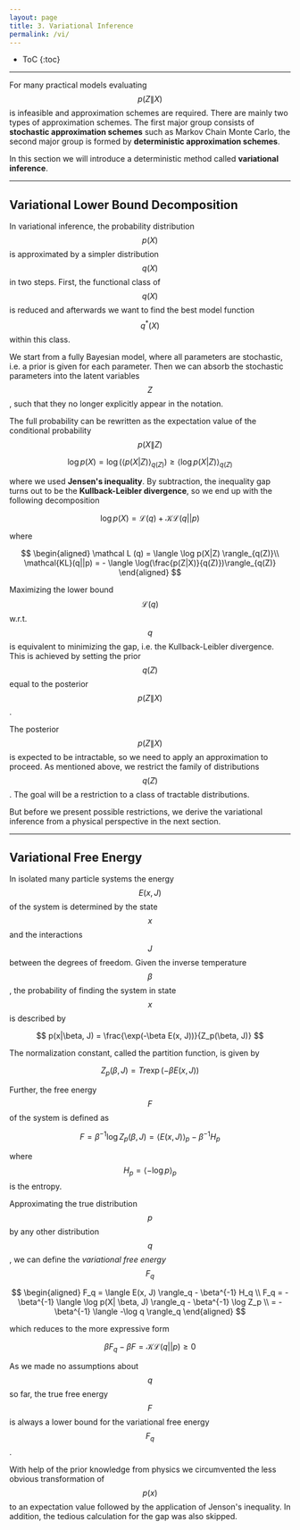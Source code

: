 ```yaml
---
layout: page
title: 3. Variational Inference
permalink: /vi/
---
```

* ToC
{:toc}

---

For many practical models evaluating $$p(Z\|X)$$ is infeasible and approximation schemes are required. There are mainly two types of approximation schemes. The first major group consists of **stochastic approximation schemes** such as Markov Chain Monte Carlo, the second major group is formed by **deterministic approximation schemes**. 

In this section we will introduce a deterministic method called **variational inference**.

---

## Variational Lower Bound Decomposition

In variational inference, the probability distribution $$p(X)$$ is approximated by a simpler distribution $$q(X)$$ in two steps. First, the functional class of $$q(X)$$ is reduced and afterwards we want to find the best model function $$q^*(X)$$ within this class.

We start from a fully Bayesian model, where all parameters are stochastic, i.e. a prior is given for each parameter. Then we can absorb the stochastic parameters into the latent variables $$Z$$, such that they no longer explicitly appear in the notation.

The full probability can be rewritten as the expectation value of the conditional probability $$p(X\|Z)$$

$$
    \log p(X) = \log \left( \langle p(X|Z) \rangle_{q(Z)}\right) \ge \langle \log p(X|Z) \rangle_{q(Z)}
$$

where we used **Jensen's inequality**. By subtraction, the inequality gap turns out to be the **Kullback-Leibler divergence**, so we end up with the following decomposition

$$
    \log p(X) = \mathcal L (q) + \mathcal{KL}(q||p)
$$

where

$$
\begin{aligned}
    \mathcal L (q) = \langle \log p(X|Z) \rangle_{q(Z)}\\
    \mathcal{KL}(q||p) = - \langle \log(\frac{p(Z|X)}{q(Z)})\rangle_{q(Z)}
\end{aligned}
$$

Maximizing the lower bound $$\mathcal L(q)$$ w.r.t. $$q$$ is equivalent to minimizing the gap, i.e. the Kullback-Leibler divergence. This is achieved by setting the prior $$q(Z)$$ equal to the posterior $$p(Z\|X)$$.

The posterior $$p(Z\| X)$$ is expected to be intractable, so we need to apply an approximation to proceed. As mentioned above, we restrict the family of distributions $$q(Z)$$. The goal will be a restriction to a class of tractable distributions.

But before we present possible restrictions, we derive the variational inference from a physical perspective in the next section.

---

## Variational Free Energy

In isolated many particle systems the energy $$E(x, J)$$ of the system is determined by the state $$x$$ and the interactions $$J$$ between the degrees of freedom. Given the inverse temperature $$\beta$$, the probability of finding the system in state $$x$$ is described by

$$
    p(x|\beta, J) = \frac{\exp(-\beta E(x, J))}{Z_p(\beta, J)}
$$

The normalization constant, called the partition function, is given by

$$
    Z_p(\beta, J) = Tr \exp(- \beta E(x,J))
$$

Further, the free energy $$F$$ of the system is defined as

$$
    F = \beta^{-1} \log Z_p(\beta, J) = \langle E(x, J) \rangle_p - \beta^{-1} H_p
$$

where $$H_p = \langle -\log p \rangle_p$$ is the entropy.

Approximating the true distribution $$p$$ by any other distribution $$q$$, we can define the *variational free energy* $$F_q$$

$$
\begin{aligned}
    F_q = \langle E(x, J) \rangle_q - \beta^{-1} H_q \\
    F_q = - \beta^{-1} \langle \log p(X| \beta, J) \rangle_q - \beta^{-1} \log Z_p \\ = - \beta^{-1} \langle -\log q \rangle_q
\end{aligned}
$$

which reduces to the more expressive form

$$
    \beta F_q - \beta F = \mathcal {KL} (q || p) \ge 0
$$

As we made no assumptions about $$q$$ so far, the true free energy $$F$$ is always a lower bound for the variational free energy $$F_q$$.

With help of the prior knowledge from physics we circumvented the less obvious transformation of $$p(x)$$ to an expectation value followed by the application of Jenson's inequality. In addition, the tedious calculation for the gap was also skipped.